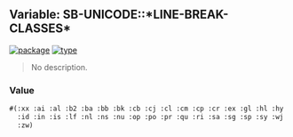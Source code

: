 ## Variable: SB-UNICODE::\*LINE-BREAK-CLASSES\*
[![package](https://img.shields.io/badge/Package-SB--UNICODE-5f9ea0.svg?style=social&colorA=999999)](../) [![type](https://img.shields.io/badge/Type-Variable-5f9ea0.svg?style=social&colorA=999999)](../#variable) 

> No description.

### Value
```cl
#(:xx :ai :al :b2 :ba :bb :bk :cb :cj :cl :cm :cp :cr :ex :gl :hl :hy
  :id :in :is :lf :nl :ns :nu :op :po :pr :qu :ri :sa :sg :sp :sy :wj
  :zw)
```
